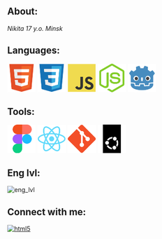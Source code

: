 ## About: 
*Nikita 17 y.o. Minsk*

## Languages:
<div display="flex">
  <img src="https://github.com/devicons/devicon/blob/master/icons/html5/html5-original.svg" alt="html5" width="65" height="65"/>
  <img src="https://github.com/devicons/devicon/blob/master/icons/css3/css3-original.svg" alt="css3" width="65" height="65"/>
  <img src="https://raw.githubusercontent.com/devicons/devicon/master/icons/javascript/javascript-original.svg" alt="javascript" width="65" height="65"/>
  <img src="https://raw.githubusercontent.com/devicons/devicon/55609aa5bd817ff167afce0d965585c92040787a/icons/nodejs/nodejs-original.svg" alt="javascript" width="65" height="65"/>
  <img src="https://github.com/devicons/devicon/blob/master/icons/godot/godot-original.svg" alt="godot" width="65" height="65"/>
</div>

## Tools:
<div display="flex">
  <img src="https://raw.githubusercontent.com/devicons/devicon/55609aa5bd817ff167afce0d965585c92040787a/icons/figma/figma-original.svg" alt="figma" width="65" height="65"/>
  <img src="https://github.com/devicons/devicon/blob/master/icons/react/react-original.svg" alt="react" width="65" height="65"/>
  <img src="https://github.com/devicons/devicon/blob/master/icons/git/git-original.svg" alt="git" width="65" height="65"/>
  <img src="https://github.com/devicons/devicon/blob/master/icons/ubuntu/ubuntu-plain.svg" alt="ubuntu" width="65" height="65"/>
</div>

## Eng lvl:
<div display="flex">
  <img src="https://learnlaughspeak.com/wp-content/uploads/2022/03/2f829ff2a52e3487f7409e73fea42be5-2.png" alt="eng_lvl" width="65" height="65"/>
</div>

<h2>Connect with me: </h2>
<a href="https://t.me/ichebwy"> <img src="https://upload.wikimedia.org/wikipedia/commons/thumb/5/5c/Telegram_Messenger.png/800px-Telegram_Messenger.png" alt="html5" width="65" height="65"/> </a>
